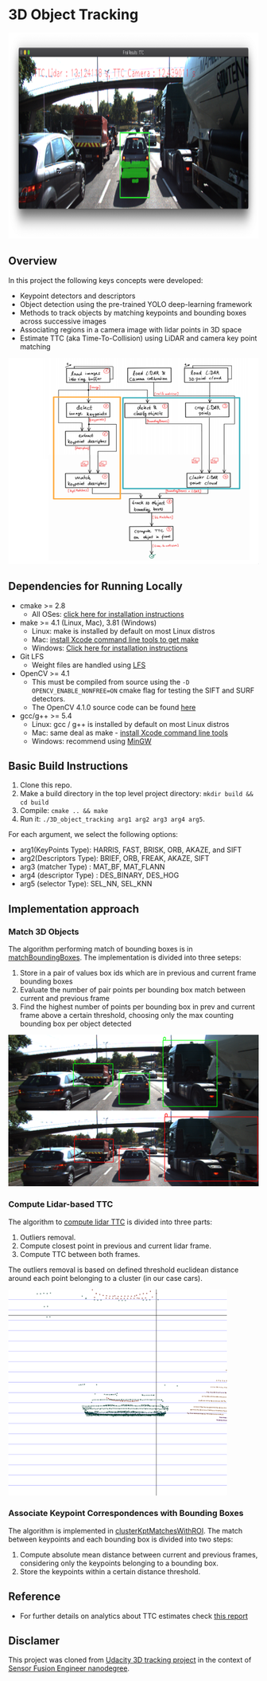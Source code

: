 # 3D Object Tracking


<img src="images/ttc_estimation.png" width="740" height="414" />

## Overview
In this project the following keys concepts were developed:
* Keypoint detectors and descriptors
* Object detection using the pre-trained YOLO deep-learning framework
* Methods to track objects by matching keypoints and bounding boxes across successive images
* Associating regions in a camera image with lidar points in 3D space
* Estimate TTC (aka Time-To-Collision) using LiDAR and camera key point matching 

<img src="images/course_code_structure.png" width="779" height="414" />


## Dependencies for Running Locally
* cmake >= 2.8
  * All OSes: [click here for installation instructions](https://cmake.org/install/)
* make >= 4.1 (Linux, Mac), 3.81 (Windows)
  * Linux: make is installed by default on most Linux distros
  * Mac: [install Xcode command line tools to get make](https://developer.apple.com/xcode/features/)
  * Windows: [Click here for installation instructions](http://gnuwin32.sourceforge.net/packages/make.htm)
* Git LFS
  * Weight files are handled using [LFS](https://git-lfs.github.com/)
* OpenCV >= 4.1
  * This must be compiled from source using the `-D OPENCV_ENABLE_NONFREE=ON` cmake flag for testing the SIFT and SURF detectors.
  * The OpenCV 4.1.0 source code can be found [here](https://github.com/opencv/opencv/tree/4.1.0)
* gcc/g++ >= 5.4
  * Linux: gcc / g++ is installed by default on most Linux distros
  * Mac: same deal as make - [install Xcode command line tools](https://developer.apple.com/xcode/features/)
  * Windows: recommend using [MinGW](http://www.mingw.org/)

## Basic Build Instructions

1. Clone this repo.
2. Make a build directory in the top level project directory: `mkdir build && cd build`
3. Compile: `cmake .. && make`
4. Run it: `./3D_object_tracking arg1 arg2 arg3 arg4 arg5`.

For each argument, we select the following options:

* arg1(KeyPoints Type): HARRIS, FAST, BRISK, ORB, AKAZE, and SIFT
* arg2(Descriptors Type): BRIEF, ORB, FREAK, AKAZE, SIFT
* arg3 (matcher Type) : MAT_BF, MAT_FLANN
* arg4 (descriptor Type) : DES_BINARY, DES_HOG
* arg5 (selector Type):  SEL_NN, SEL_KNN

## Implementation approach  

### Match 3D Objects

The algorithm performing match of bounding boxes is in [matchBoundingBoxes](src/camera_fusion.cpp).
The implementation is divided into three seteps: 
1. Store in a pair of values box ids which are in previous and current frame bounding boxes
2. Evaluate the number of pair points per bounding box match between current and previous frame
3. Find the highest number of points per bounding box in prev and current frame above a certain threshold, choosing only the max counting bounding box per object detected 

![match](images/match3d.png)

### Compute Lidar-based TTC
The algorithm to [compute lidar TTC](src/camera_fusion.cpp) is divided into three parts: 
1. Outliers removal.
2. Compute closest point in previous and current lidar frame. 
3. Compute TTC between both frames.

The outliers removal is based on defined threshold euclidean distance around each point belonging to a cluster (in our case cars). 

<img src="images/clusterex.png" width="440" height="414" />

### Associate Keypoint Correspondences with Bounding Boxes
The algorithm is implemented in [clusterKptMatchesWithROI](src/camFusion.hpp). 
The match between keypoints and each bounding box is divided into two steps:
1. Compute absolute mean distance between current and previous frames, considering only the keypoints belonging to a bounding box.
2. Store the keypoints within a certain distance threshold.


## Reference

* For further details on analytics about TTC estimates check [this report](writeup.md)


## Disclamer
This project was cloned from [Udacity 3D tracking project](https://github.com/udacity/SFND_3D_Object_Tracking) in the context of [Sensor Fusion Engineer nanodegree](https://www.udacity.com/course/sensor-fusion-engineer-nanodegree--nd313).
